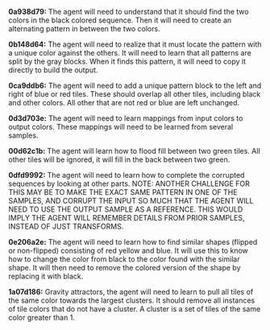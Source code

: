 **0a938d79:** The agent will need to understand that it should find the two colors in the black colored sequence.  Then it will need to create an alternating pattern in between the two colors.

**0b148d64:** The agent will need to realize that it must locate the pattern with a unique color against the others.  It will need to learn that all patterns are split by the gray blocks.  When it finds this pattern, it will need to copy it directly to build the output.

**0ca9ddb6:**  The agent will need to add a unique pattern block to the left and right of blue or red tiles.  These should overlap all other tiles, including black and other colors.  All other that are not red or blue are left unchanged.

**0d3d703e:**  The agent will need to learn mappings from input colors to output colors.  These mappings will need to be learned from several samples.

**00d62c1b:** The agent will learn how to flood fill between two green tiles.  All other tiles will be ignored, it will fill in the back between two green.

**0dfd9992:** The agent will need to learn how to complete the corrupted sequences by looking at other parts.  NOTE:  ANOTHER CHALLENGE FOR THIS MAY BE TO MAKE THE EXACT SAME PATTERN IN ONE OF THE SAMPLES, AND CORRUPT THE INPUT SO MUCH THAT THE AGENT WILL NEED TO USE THE OUTPUT SAMPLE AS A REFERENCE.  THIS WOULD IMPLY THE AGENT WILL REMEMBER DETAILS FROM PRIOR SAMPLES, INSTEAD OF JUST TRANSFORMS.

**0e206a2e:** The agent will need to learn how to find similar shapes (flipped or non-flipped) consisting of red yellow and blue.  It will use this to know how to change the color from black to the color found with the similar shape.  It will then need to remove the colored version of the shape by replacing it with black.

**1a07d186:** Gravity attractors, the agent will need to learn to pull all tiles of the same color towards the largest clusters.  It should remove all instances of tile colors that do not have a cluster.  A cluster is a set of tiles of the same color greater than 1.